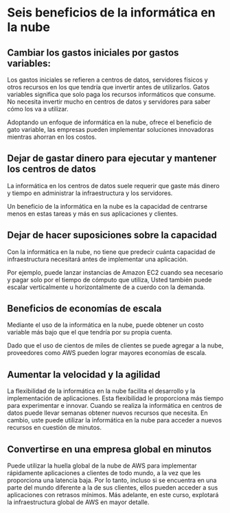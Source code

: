 # Seis beneficios de la informática en la nube

## Cambiar los gastos iniciales por gastos variables:
Los gastos iniciales se refieren a centros de datos, servidores físicos y otros recursos en los que tendría que invertir antes de utilizarlos. Gatos variables significa que solo paga los recursos informáticos que consume. No necesita invertir mucho en centros de datos y servidores para saber cómo los va a utilizar.

Adoptando un enfoque de informática en la nube, ofrece el beneficio de gato variable, las empresas pueden implementar soluciones innovadoras mientras ahorran en los costos.

## Dejar de gastar dinero para ejecutar y mantener los centros de datos

La informática en los centros de datos suele requerir que gaste más dinero y tiempo en administrar la infraestructura y los servidores.

Un beneficio de la informática en la nube es la capacidad de centrarse menos en estas tareas y más en sus aplicaciones y clientes.

## Dejar de hacer suposiciones sobre la capacidad

Con la informática en la nube, no tiene que predecir cuánta capacidad de infraestructura necesitará antes de implementar una aplicación.

Por ejemplo, puede lanzar instancias de Amazon EC2 cuando sea necesario y pagar solo por el tiempo de cómputo que utiliza, Usted también puede escalar verticalmente u horizontalmente de a cuerdo con la demanda.

## Beneficios de economías de escala

Mediante el uso de la informática en la nube, puede obtener un costo variable más bajo que el que tendría por su propia cuenta.

Dado que el uso de cientos de miles de clientes se puede agregar a la nube, proveedores como AWS pueden lograr mayores economías de escala.

## Aumentar la velocidad y la agilidad

La flexibilidad de la informática en la nube facilita el desarrollo y la implementación de aplicaciones.
Esta flexibilidad le proporciona más tiempo para experimentar e innovar. Cuando se realiza la informática en centros de datos puede llevar semanas obtener nuevos recursos que necesita. En cambio, uste puede utilizar la informática en la nube para acceder a nuevos recursos en cuestión de minutos.

## Convertirse en una empresa global en minutos

Puede utilizar la huella global de la nube de AWS para implementar rápidamente aplicaciones a clientes de todo mundo, a la vez que les proporciona una latencia baja. Por lo tanto, incluso si se encuentra en una parte del mundo diferente a la de sus clientes, ellos pueden acceder a sus aplicaciones con retrasos mínimos.
Más adelante, en este curso, explotará la infraestructura global de AWS en mayor detalle.